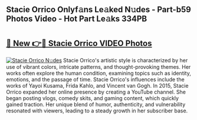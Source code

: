 ## Stacie Orrico Onlyf𝚊ns Le𝚊ked N𝚞des - Part-b59 Photos Video - Hot Part Le𝚊ks 334PB

# <h2><a href="http://ac34554.deff.icu/?id=Stacie+Orrico">🔗 New 👉🔴 Stacie Orrico VIDEO Photos</a></h2>

[![Stacie Orrico N𝚞des](https://i.imgur.com/rIISA9y.gif)](http://ac34554.deff.icu/?id=Stacie+Orrico)
Stacie Orrico's artistic style is characterized by her use of vibrant colors, intricate patterns, and thought-provoking themes. Her works often explore the human condition, examining topics such as identity, emotions, and the passage of time. Stacie Orrico's influences include the works of Yayoi Kusama, Frida Kahlo, and Vincent van Gogh. In 2015, Stacie Orrico expanded her online presence by creating a YouTube channel. She began posting vlogs, comedy skits, and gaming content, which quickly gained traction. Her unique blend of humor, authenticity, and vulnerability resonated with viewers, leading to a steady growth in her subscriber base.
